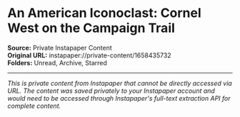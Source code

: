 # An American Iconoclast: Cornel West on the Campaign Trail

**Source:** Private Instapaper Content  
**Original URL:** instapaper://private-content/1658435732  
**Folders:** Unread, Archive, Starred  

---

*This is private content from Instapaper that cannot be directly accessed via URL. The content was saved privately to your Instapaper account and would need to be accessed through Instapaper's full-text extraction API for complete content.*